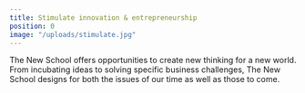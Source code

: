 ```yaml
---
title: Stimulate innovation & entrepreneurship
position: 0
image: "/uploads/stimulate.jpg"
---
```


The New School offers opportunities to create new thinking for a new world. From incubating ideas to solving specific business challenges, The New School designs for both the issues of our time as well as those to come.
